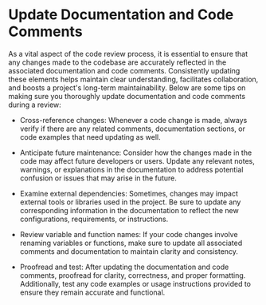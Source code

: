 # Update Documentation and Code Comments

As a vital aspect of the code review process, it is essential to ensure that any changes made to the codebase are accurately reflected in the associated documentation and code comments. Consistently updating these elements helps maintain clear understanding, facilitates collaboration, and boosts a project's long-term maintainability. Below are some tips on making sure you thoroughly update documentation and code comments during a review:

- Cross-reference changes: Whenever a code change is made, always verify if there are any related comments, documentation sections, or code examples that need updating as well.
 
- Anticipate future maintenance: Consider how the changes made in the code may affect future developers or users. Update any relevant notes, warnings, or explanations in the documentation to address potential confusion or issues that may arise in the future.

- Examine external dependencies: Sometimes, changes may impact external tools or libraries used in the project. Be sure to update any corresponding information in the documentation to reflect the new configurations, requirements, or instructions.

- Review variable and function names: If your code changes involve renaming variables or functions, make sure to update all associated comments and documentation to maintain clarity and consistency.

- Proofread and test: After updating the documentation and code comments, proofread for clarity, correctness, and proper formatting. Additionally, test any code examples or usage instructions provided to ensure they remain accurate and functional.